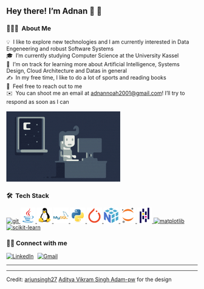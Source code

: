 </p><h2>Hey there! I’m Adnan 👋 💯</h2><p></p>
<!-- ## 👋 &nbsp;Hey there! I'm Aditya -->
<h3 id="-about-me">👨🏻‍💻 &nbsp;About Me</h3>
<p>💡 &nbsp;I like to explore new technologies and I am currently interested in Data Engeneering and robust Software Systems<br>
🎓 &nbsp;I’m currently studying Computer Science at the University Kassel<br>
🌱 &nbsp;I’m on track for learning more about Artificial Intelligence, Systems Design, Cloud Architecture and Datas in general<br>
✍️ &nbsp;In my free time, I like to do a lot of sports and reading books<br>
💬 &nbsp;Feel free to reach out to me<br>
✉️ &nbsp;You can shoot me an email at <a href="mailto:avsingh@umass.edu">adnannoah2001@gmail.com</a>! I’ll try to respond as soon as I can<br><br>
<img alt="Night Coding" src="https://raw.githubusercontent.com/AVS1508/AVS1508/master/assets/Night-Coding.gif" align="topmiddl">
<h3 id="-tech-stack">🛠 &nbsp;Tech Stack</h3>

<!-- Bestehende Icons -->
<a href="https://git-scm.com/" target="_blank" rel="noreferrer">
  <img src="https://www.vectorlogo.zone/logos/git-scm/git-scm-icon.svg" alt="git" width="40" height="40">
</a>
<a href="https://www.java.com" target="_blank" rel="noreferrer">
  <img src="https://raw.githubusercontent.com/devicons/devicon/master/icons/java/java-original.svg" alt="java" width="40" height="40">
</a>
<a href="https://www.linux.org/" target="_blank" rel="noreferrer">
  <img src="https://raw.githubusercontent.com/devicons/devicon/master/icons/linux/linux-original.svg" alt="linux" width="40" height="40">
</a>

<!-- Neue Icons -->
<a href="https://www.mysql.com/" target="_blank" rel="noreferrer">
  <img src="https://raw.githubusercontent.com/devicons/devicon/master/icons/mysql/mysql-original-wordmark.svg" alt="sql" width="40" height="40">
</a>
<a href="https://www.python.org/" target="_blank" rel="noreferrer">
  <img src="https://raw.githubusercontent.com/devicons/devicon/master/icons/python/python-original.svg" alt="python" width="40" height="40">
</a>
<a href="https://pytorch.org/" target="_blank" rel="noreferrer">
  <img src="https://raw.githubusercontent.com/devicons/devicon/master/icons/pytorch/pytorch-original.svg" alt="pytorch" width="40" height="40">
</a>
<a href="https://numpy.org/" target="_blank" rel="noreferrer">
  <img src="https://raw.githubusercontent.com/devicons/devicon/master/icons/numpy/numpy-original.svg" alt="numpy" width="40" height="40">
</a>
<a href="https://jupyter.org/" target="_blank" rel="noreferrer">
  <img src="https://raw.githubusercontent.com/devicons/devicon/master/icons/jupyter/jupyter-original.svg" alt="jupyter" width="40" height="40">
</a>
<a href="https://pandas.pydata.org/" target="_blank" rel="noreferrer">
  <img src="https://raw.githubusercontent.com/devicons/devicon/master/icons/pandas/pandas-original.svg" alt="pandas" width="40" height="40">
</a>
<a href="https://matplotlib.org/" target="_blank" rel="noreferrer">
  <img src="https://raw.githubusercontent.com/valohai/ml-logos/master/matplotlib.svg" alt="matplotlib" width="40" height="40">
</a>
<a href="https://scikit-learn.org/" target="_blank" rel="noreferrer">
  <img src="https://cdn.simpleicons.org/scikitlearn/F7931E" alt="scikit-learn" width="40" height="40">
</a>

<h3 align="left">🤝🏻 Connect with me</h3>
<p align="left" style="display:flex; gap:10px; align-items:center;">
  <a href="https://www.linkedin.com/in/adnan-noah-nezovic/" target="_blank">
    <img src="https://raw.githubusercontent.com/rahuldkjain/github-profile-readme-generator/master/src/images/icons/Social/linked-in-alt.svg" 
         alt="LinkedIn" height="30" width="40">
  </a>
  <a href="mailto:adnannoah2001@gmail.com" target="_blank">
    <img src="https://cdn.simpleicons.org/gmail/EA4335" 
         alt="Gmail" height="30" width="40">
  </a>
</p>


</p>
<hr>
<hr>
<p>Credit: <a href="https://github.com/arjunsingh27">arjunsingh27</a> <a href="https://github.com/AVS1508">Aditya Vikram Singh </a> <a href="https://github.com/Adam-pw">Adam-pw</a> for the design</p> 
